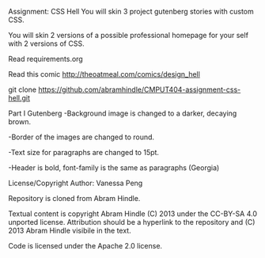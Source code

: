 Assignment: CSS Hell
You will skin 3 project gutenberg stories with custom CSS.

You will skin 2 versions of a possible professional homepage for your self with 2 versions of CSS.

Read requirements.org

Read this comic http://theoatmeal.com/comics/design_hell

git clone https://github.com/abramhindle/CMPUT404-assignment-css-hell.git

Part I Gutenberg
-Background image is changed to a darker, decaying brown.

-Border of the images are changed to round.

-Text size for paragraphs are changed to 15pt.

-Header is bold, font-family is the same as paragraphs (Georgia)

License/Copyright
Author: Vanessa Peng

Repository is cloned from Abram Hindle.

Textual content is copyright Abram Hindle (C) 2013 under the CC-BY-SA 4.0 unported license. Attribution should be a hyperlink to the repository and (C) 2013 Abram Hindle visibile in the text.

Code is licensed under the Apache 2.0 license.
